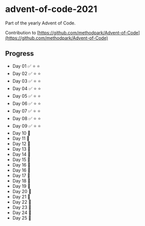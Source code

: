 # advent-of-code-2021
Part of the yearly Advent of Code.

Contribution to [https://github.com/methodpark/Advent-of-Code](https://github.com/methodpark/Advent-of-Code)

## Progress

- Day 01 :white_check_mark:	:star: :star:
- Day 02 :white_check_mark:	:star: :star:
- Day 03 :white_check_mark:	:star: :star:
- Day 04 :white_check_mark:	:star: :star:
- Day 05 :white_check_mark:	:star: :star:
- Day 06 :white_check_mark:	:star: :star:
- Day 07 :white_check_mark:	:star: :star:
- Day 08 :white_check_mark:	:star: :star:
- Day 09 :white_check_mark:	:star: :star:
- Day 10 :feet:
- Day 11 :feet:
- Day 12 :feet:
- Day 13 :feet:
- Day 14 :feet:
- Day 15 :feet:
- Day 16 :feet:
- Day 16 :feet:
- Day 17 :feet:
- Day 18 :feet:
- Day 19 :feet:
- Day 20 :feet:
- Day 21 :feet:
- Day 22 :feet:
- Day 23 :feet:
- Day 24 :feet:
- Day 25 :feet: